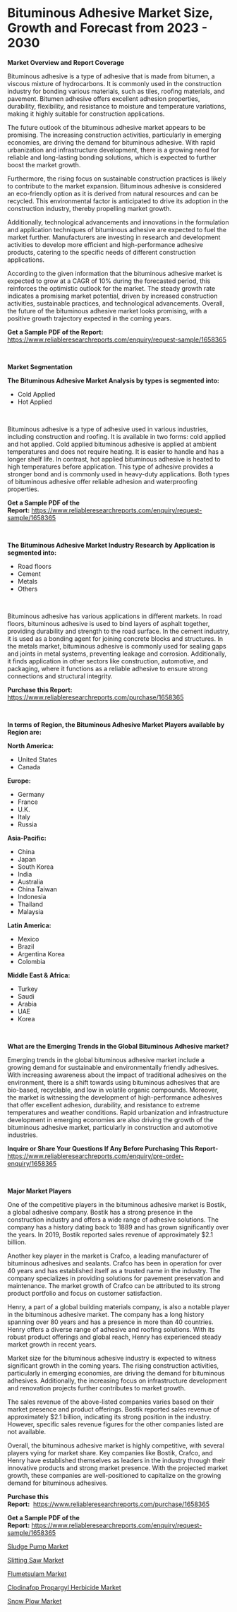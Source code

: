 <p><h1>Bituminous Adhesive Market Size, Growth and Forecast from 2023 - 2030</h1></p><p><strong>Market Overview and Report Coverage</strong></p>
<p><p>Bituminous adhesive is a type of adhesive that is made from bitumen, a viscous mixture of hydrocarbons. It is commonly used in the construction industry for bonding various materials, such as tiles, roofing materials, and pavement. Bitumen adhesive offers excellent adhesion properties, durability, flexibility, and resistance to moisture and temperature variations, making it highly suitable for construction applications.</p><p>The future outlook of the bituminous adhesive market appears to be promising. The increasing construction activities, particularly in emerging economies, are driving the demand for bituminous adhesive. With rapid urbanization and infrastructure development, there is a growing need for reliable and long-lasting bonding solutions, which is expected to further boost the market growth.</p><p>Furthermore, the rising focus on sustainable construction practices is likely to contribute to the market expansion. Bituminous adhesive is considered an eco-friendly option as it is derived from natural resources and can be recycled. This environmental factor is anticipated to drive its adoption in the construction industry, thereby propelling market growth.</p><p>Additionally, technological advancements and innovations in the formulation and application techniques of bituminous adhesive are expected to fuel the market further. Manufacturers are investing in research and development activities to develop more efficient and high-performance adhesive products, catering to the specific needs of different construction applications.</p><p>According to the given information that the bituminous adhesive market is expected to grow at a CAGR of 10% during the forecasted period, this reinforces the optimistic outlook for the market. The steady growth rate indicates a promising market potential, driven by increased construction activities, sustainable practices, and technological advancements. Overall, the future of the bituminous adhesive market looks promising, with a positive growth trajectory expected in the coming years.</p></p>
<p><strong>Get a Sample PDF of the Report:</strong> <a href="https://www.reliableresearchreports.com/enquiry/request-sample/1658365">https://www.reliableresearchreports.com/enquiry/request-sample/1658365</a></p>
<p>&nbsp;</p>
<p><strong>Market Segmentation</strong></p>
<p><strong>The Bituminous Adhesive Market Analysis by types is segmented into:</strong></p>
<p><ul><li>Cold Applied</li><li>Hot Applied</li></ul></p>
<p>&nbsp;</p>
<p><p>Bituminous adhesive is a type of adhesive used in various industries, including construction and roofing. It is available in two forms: cold applied and hot applied. Cold applied bituminous adhesive is applied at ambient temperatures and does not require heating. It is easier to handle and has a longer shelf life. In contrast, hot applied bituminous adhesive is heated to high temperatures before application. This type of adhesive provides a stronger bond and is commonly used in heavy-duty applications. Both types of bituminous adhesive offer reliable adhesion and waterproofing properties.</p></p>
<p><strong>Get a Sample PDF of the Report:</strong>&nbsp;<a href="https://www.reliableresearchreports.com/enquiry/request-sample/1658365">https://www.reliableresearchreports.com/enquiry/request-sample/1658365</a></p>
<p>&nbsp;</p>
<p><strong>The Bituminous Adhesive Market Industry Research by Application is segmented into:</strong></p>
<p><ul><li>Road floors</li><li>Cement</li><li>Metals</li><li>Others</li></ul></p>
<p>&nbsp;</p>
<p><p>Bituminous adhesive has various applications in different markets. In road floors, bituminous adhesive is used to bind layers of asphalt together, providing durability and strength to the road surface. In the cement industry, it is used as a bonding agent for joining concrete blocks and structures. In the metals market, bituminous adhesive is commonly used for sealing gaps and joints in metal systems, preventing leakage and corrosion. Additionally, it finds application in other sectors like construction, automotive, and packaging, where it functions as a reliable adhesive to ensure strong connections and structural integrity.</p></p>
<p><strong>Purchase this Report:</strong>&nbsp; <a href="https://www.reliableresearchreports.com/purchase/1658365">https://www.reliableresearchreports.com/purchase/1658365</a></p>
<p>&nbsp;</p>
<p><strong>In terms of Region, the Bituminous Adhesive Market Players available by Region are:</strong></p>
<p>
    <p> <strong> North America: </strong>
        <ul>
            <li>United States</li>
            <li>Canada</li>
        </ul>
        </p> 
    <p> <strong> Europe: </strong>
        <ul>
            <li>Germany</li>
            <li>France</li>
            <li>U.K.</li>
            <li>Italy</li>
            <li>Russia</li>
        </ul>
        </p> 
    <p> <strong> Asia-Pacific: </strong>
        <ul>
            <li>China</li>
            <li>Japan</li>
            <li>South Korea</li>
            <li>India</li>
            <li>Australia</li>
            <li>China Taiwan</li>
            <li>Indonesia</li>
            <li>Thailand</li>
            <li>Malaysia</li>
        </ul>
        </p> 
    <p> <strong> Latin America: </strong>
        <ul>
            <li>Mexico</li>
            <li>Brazil</li>
            <li>Argentina Korea</li>
            <li>Colombia</li>
        </ul>
        </p> 
    <p> <strong> Middle East & Africa: </strong>
        <ul>
            <li>Turkey</li>
            <li>Saudi</li>
            <li>Arabia</li>
            <li>UAE</li>
            <li>Korea</li>
        </ul>
    </p>
    </p>
<p>&nbsp;</p>
<p><strong>What are the Emerging Trends in the Global Bituminous Adhesive market?</strong></p>
<p><p>Emerging trends in the global bituminous adhesive market include a growing demand for sustainable and environmentally friendly adhesives. With increasing awareness about the impact of traditional adhesives on the environment, there is a shift towards using bituminous adhesives that are bio-based, recyclable, and low in volatile organic compounds. Moreover, the market is witnessing the development of high-performance adhesives that offer excellent adhesion, durability, and resistance to extreme temperatures and weather conditions. Rapid urbanization and infrastructure development in emerging economies are also driving the growth of the bituminous adhesive market, particularly in construction and automotive industries.</p></p>
<p><strong>Inquire or Share Your Questions If Any Before Purchasing This Report</strong>- <a href="https://www.reliableresearchreports.com/enquiry/pre-order-enquiry/1658365">https://www.reliableresearchreports.com/enquiry/pre-order-enquiry/1658365</a></p>
<p>&nbsp;</p>
<p><strong>Major Market Players</strong></p>
<p><p>One of the competitive players in the bituminous adhesive market is Bostik, a global adhesive company. Bostik has a strong presence in the construction industry and offers a wide range of adhesive solutions. The company has a history dating back to 1889 and has grown significantly over the years. In 2019, Bostik reported sales revenue of approximately $2.1 billion.</p><p>Another key player in the market is Crafco, a leading manufacturer of bituminous adhesives and sealants. Crafco has been in operation for over 40 years and has established itself as a trusted name in the industry. The company specializes in providing solutions for pavement preservation and maintenance. The market growth of Crafco can be attributed to its strong product portfolio and focus on customer satisfaction.</p><p>Henry, a part of a global building materials company, is also a notable player in the bituminous adhesive market. The company has a long history spanning over 80 years and has a presence in more than 40 countries. Henry offers a diverse range of adhesive and roofing solutions. With its robust product offerings and global reach, Henry has experienced steady market growth in recent years.</p><p>Market size for the bituminous adhesive industry is expected to witness significant growth in the coming years. The rising construction activities, particularly in emerging economies, are driving the demand for bituminous adhesives. Additionally, the increasing focus on infrastructure development and renovation projects further contributes to market growth.</p><p>The sales revenue of the above-listed companies varies based on their market presence and product offerings. Bostik reported sales revenue of approximately $2.1 billion, indicating its strong position in the industry. However, specific sales revenue figures for the other companies listed are not available.</p><p>Overall, the bituminous adhesive market is highly competitive, with several players vying for market share. Key companies like Bostik, Crafco, and Henry have established themselves as leaders in the industry through their innovative products and strong market presence. With the projected market growth, these companies are well-positioned to capitalize on the growing demand for bituminous adhesives.</p></p>
<p><strong>Purchase this Report:</strong>&nbsp;&nbsp;<a href="https://www.reliableresearchreports.com/purchase/1658365">https://www.reliableresearchreports.com/purchase/1658365</a></p>
<p></p>
<p><strong>Get a Sample PDF of the Report:</strong>&nbsp;<a href="https://www.reliableresearchreports.com/enquiry/request-sample/1658365">https://www.reliableresearchreports.com/enquiry/request-sample/1658365</a></p>
<p><p><a href="https://medium.com/@noewwade60/sludge-pump-market-size-and-market-trends-complete-industry-overview-2023-to-2030-dbf033921f98">Sludge Pump Market</a></p><p><a href="https://medium.com/@smithazim89098/slitting-saw-market-outlook-industry-overview-and-forecast-2023-to-2030-a14c4c373439">Slitting Saw Market</a></p><p><a href="https://github.com/rahu1503/Market-Research-Report-List-1/blob/main/flumetsulam-market.md">Flumetsulam Market</a></p><p><a href="https://github.com/gshchiplitsov/Market-Research-Report-List-1/blob/main/clodinafop-propargyl-herbicide-market.md">Clodinafop Propargyl Herbicide Market</a></p><p><a href="https://medium.com/@wadeodinnn745/snow-plow-market-report-reveals-the-latest-trends-and-growth-opportunities-of-this-market-b97b363af251">Snow Plow Market</a></p></p>
